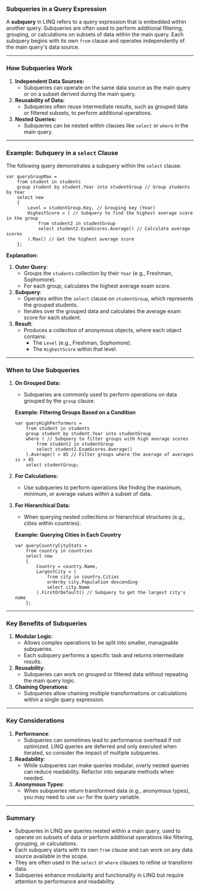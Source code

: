 ### **Subqueries in a Query Expression**

A **subquery** in LINQ refers to a query expression that is embedded within another query. Subqueries are often used to
perform additional filtering, grouping, or calculations on subsets of data within the main query. Each subquery begins
with its own `from` clause and operates independently of the main query's data source.

* * * * *

### **How Subqueries Work**

1. **Independent Data Sources:**
    - Subqueries can operate on the same data source as the main query or on a subset derived during the main query.
2. **Reusability of Data:**
    - Subqueries often reuse intermediate results, such as grouped data or filtered subsets, to perform additional
      operations.
3. **Nested Queries:**
    - Subqueries can be nested within clauses like `select` or `where` in the main query.

* * * * *

### **Example: Subquery in a `select` Clause**

The following query demonstrates a subquery within the `select` clause:

```
var queryGroupMax =
    from student in students
    group student by student.Year into studentGroup // Group students by Year
    select new
    {
        Level = studentGroup.Key, // Grouping key (Year)
        HighestScore = ( // Subquery to find the highest average score in the group
            from student2 in studentGroup
            select student2.ExamScores.Average() // Calculate average scores
        ).Max() // Get the highest average score
    };

```

**Explanation:**

1. **Outer Query**:
    - Groups the `students` collection by their `Year` (e.g., Freshman, Sophomore).
    - For each group, calculates the highest average exam score.
2. **Subquery**:
    - Operates within the `select` clause on `studentGroup`, which represents the grouped students.
    - Iterates over the grouped data and calculates the average exam score for each student.
3. **Result**:
    - Produces a collection of anonymous objects, where each object contains:
        - The `Level` (e.g., Freshman, Sophomore).
        - The `HighestScore` within that level.

* * * * *

### **When to Use Subqueries**

1. **On Grouped Data:**

    - Subqueries are commonly used to perform operations on data grouped by the `group` clause.

   **Example: Filtering Groups Based on a Condition**

   ```
   var queryHighPerformers =
       from student in students
       group student by student.Year into studentGroup
       where ( // Subquery to filter groups with high average scores
           from student2 in studentGroup
           select student2.ExamScores.Average()
       ).Average() > 85 // Filter groups where the average of averages is > 85
       select studentGroup;

   ```

2. **For Calculations:**

    - Use subqueries to perform operations like finding the maximum, minimum, or average values within a subset of data.
3. **For Hierarchical Data:**

    - When querying nested collections or hierarchical structures (e.g., cities within countries).

   **Example: Querying Cities in Each Country**

   ```
   var queryCountryCityStats =
       from country in countries
       select new
       {
           Country = country.Name,
           LargestCity = (
               from city in country.Cities
               orderby city.Population descending
               select city.Name
           ).FirstOrDefault() // Subquery to get the largest city's name
       };

   ```

* * * * *

### **Key Benefits of Subqueries**

1. **Modular Logic**:
    - Allows complex operations to be split into smaller, manageable subqueries.
    - Each subquery performs a specific task and returns intermediate results.
2. **Reusability**:
    - Subqueries can work on grouped or filtered data without repeating the main query logic.
3. **Chaining Operations**:
    - Subqueries allow chaining multiple transformations or calculations within a single query expression.

* * * * *

### **Key Considerations**

1. **Performance**:
    - Subqueries can sometimes lead to performance overhead if not optimized. LINQ queries are deferred and only
      executed when iterated, so consider the impact of multiple subqueries.
2. **Readability**:
    - While subqueries can make queries modular, overly nested queries can reduce readability. Refactor into separate
      methods when needed.
3. **Anonymous Types**:
    - When subqueries return transformed data (e.g., anonymous types), you may need to use `var` for the query variable.

* * * * *

### **Summary**

- Subqueries in LINQ are queries nested within a main query, used to operate on subsets of data or perform additional
  operations like filtering, grouping, or calculations.
- Each subquery starts with its own `from` clause and can work on any data source available in the scope.
- They are often used in the `select` or `where` clauses to refine or transform data.
- Subqueries enhance modularity and functionality in LINQ but require attention to performance and readability.